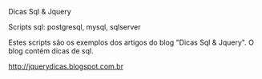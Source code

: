 Dicas Sql & Jquery

Scripts sql: postgresql, mysql, sqlserver

Estes scripts são os exemplos dos artigos do blog "Dicas Sql & Jquery".
O blog contém dicas de sql.

http://jquerydicas.blogspot.com.br
